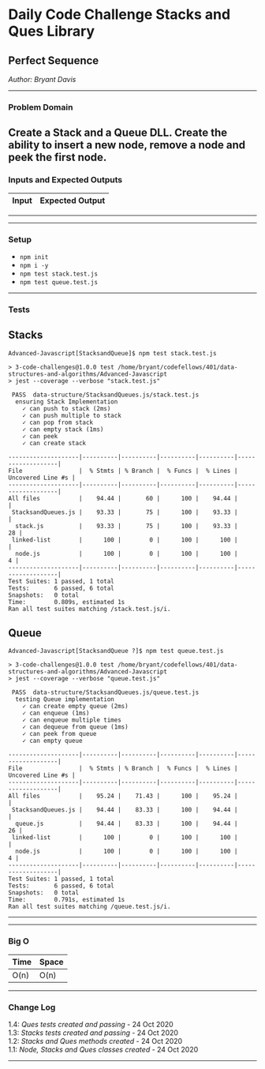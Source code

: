 # Daily Code Challenge Stacks and Ques Library

## Perfect Sequence
*Author: Bryant Davis*


---

### Problem Domain

Create a Stack and a Queue DLL.
Create the ability to insert a new node, remove a node and peek the first node.
---

### Inputs and Expected Outputs

| Input | Expected Output |
| :----------- | :----------- |

---

---
### Setup
- `npm init`  
- `npm i -y`  
- `npm test stack.test.js`  
- `npm test queue.test.js`  


---

### Tests

## Stacks
```
Advanced-Javascript[StacksandQueue]$ npm test stack.test.js

> 3-code-challenges@1.0.0 test /home/bryant/codefellows/401/data-structures-and-algorithms/Advanced-Javascript
> jest --coverage --verbose "stack.test.js"

 PASS  data-structure/StacksandQueues.js/stack.test.js
  ensuring Stack Implementation
    ✓ can push to stack (2ms)
    ✓ can push multiple to stack
    ✓ can pop from stack
    ✓ can empty stack (1ms)
    ✓ can peek
    ✓ can create stack

--------------------|----------|----------|----------|----------|-------------------|
File                |  % Stmts | % Branch |  % Funcs |  % Lines | Uncovered Line #s |
--------------------|----------|----------|----------|----------|-------------------|
All files           |    94.44 |       60 |      100 |    94.44 |                   |
 StacksandQueues.js |    93.33 |       75 |      100 |    93.33 |                   |
  stack.js          |    93.33 |       75 |      100 |    93.33 |                28 |
 linked-list        |      100 |        0 |      100 |      100 |                   |
  node.js           |      100 |        0 |      100 |      100 |                 4 |
--------------------|----------|----------|----------|----------|-------------------|
Test Suites: 1 passed, 1 total
Tests:       6 passed, 6 total
Snapshots:   0 total
Time:        0.809s, estimated 1s
Ran all test suites matching /stack.test.js/i.
```
## Queue
```
Advanced-Javascript[StacksandQueue ?]$ npm test queue.test.js

> 3-code-challenges@1.0.0 test /home/bryant/codefellows/401/data-structures-and-algorithms/Advanced-Javascript
> jest --coverage --verbose "queue.test.js"

 PASS  data-structure/StacksandQueues.js/queue.test.js
  testing Queue implementation
    ✓ can create empty queue (2ms)
    ✓ can enqueue (1ms)
    ✓ can enqueue multiple times
    ✓ can dequeue from queue (1ms)
    ✓ can peek from queue
    ✓ can empty queue

--------------------|----------|----------|----------|----------|-------------------|
File                |  % Stmts | % Branch |  % Funcs |  % Lines | Uncovered Line #s |
--------------------|----------|----------|----------|----------|-------------------|
All files           |    95.24 |    71.43 |      100 |    95.24 |                   |
 StacksandQueues.js |    94.44 |    83.33 |      100 |    94.44 |                   |
  queue.js          |    94.44 |    83.33 |      100 |    94.44 |                26 |
 linked-list        |      100 |        0 |      100 |      100 |                   |
  node.js           |      100 |        0 |      100 |      100 |                 4 |
--------------------|----------|----------|----------|----------|-------------------|
Test Suites: 1 passed, 1 total
Tests:       6 passed, 6 total
Snapshots:   0 total
Time:        0.791s, estimated 1s
Ran all test suites matching /queue.test.js/i.
```
---

---
### Big O


| Time | Space |
| :----------- | :----------- |
| O(n) | O(n) |

---

### Change Log
1.4: *Ques tests created and passing* - 24 Oct 2020   
1.3: *Stacks tests created and passing* - 24 Oct 2020   
1.2: *Stacks and Ques methods created* - 24 Oct 2020   
1.1: *Node, Stacks and Ques classes created* - 24 Oct 2020    

---